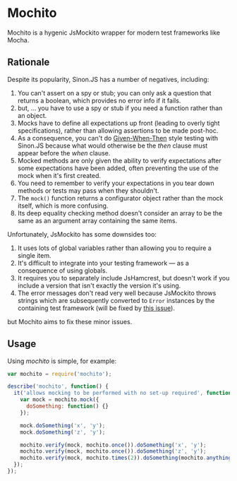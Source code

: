 # Mochito

Mochito is a hygenic JsMockito wrapper for modern test frameworks like Mocha.


## Rationale

Despite its popularity, Sinon.JS has a number of negatives, including:

  1. You can't assert on a spy or stub; you can only ask a question that returns
     a boolean, which provides no error info if it fails.
  2. but, ... you have to use a spy or stub if you need a function rather
     than an object.
  3. Mocks have to define all expectations up front (leading to overly tight
     specifications), rather than allowing assertions to be made post-hoc.
  4. As a consequence, you can't do
     [Given-When-Then](https://en.wikipedia.org/wiki/Given-When-Then) style
     testing with Sinon.JS because what would otherwise be the _then_ clause
     must appear before the _when_ clause.
  5. Mocked methods are only given the ability to verify expectations after some
     expectations have been added, often preventing the use of the mock when
     it's first created.
  6. You need to remember to verify your expectations in you tear down methods
     or tests may pass when they shouldn't.
  6. The `mock()` function returns a configurator object rather than the mock
     itself, which is more confusing.
  7. Its deep equality checking method doesn't consider an array to be
     the same as an argument array containing the same items.

Unfortunately, JsMockito has some downsides too:

  1. It uses lots of global variables rather than allowing you to require a
     single item.
  2. It's difficult to integrate into your testing framework &mdash; as a
     consequence of using globals.
  3. It requires you to separately include JsHamcrest, but doesn't work
     if you include a version that isn't exactly the version it's using.
  4. The error messages don't read very well because JsMockito throws strings
     which are subsequently converted to `Error` instances by the containing
     test framework (will be fixed by
     [this issue](https://github.com/cleishm/jsmockito/issues/38)).

but Mochito aims to fix these minor issues.


## Usage

Using _mochito_ is simple, for example:

```js
var mochito = require('mochito');

describe('mochito', function() {
  it('allows mocking to be performed with no set-up required', function() {
    var mock = mochito.mock({
      doSomething: function() {}
    });

    mock.doSomething('x', 'y');
    mock.doSomething('z', 'y');

    mochito.verify(mock, mochito.once()).doSomething('x', 'y');
    mochito.verify(mock, mochito.once()).doSomething('z', 'y');
    mochito.verify(mock, mochito.times(2)).doSomething(mochito.anything(), 'y');
  });
});
```
